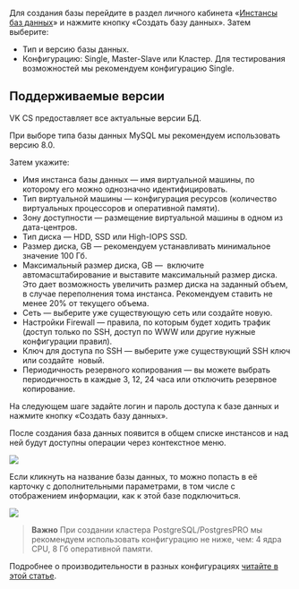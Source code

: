 Для создания базы перейдите в раздел личного кабинета «[Инстансы баз данных](https://mcs.mail.ru/app/services/databases/list/)» и нажмите кнопку «Создать базу данных». Затем выберите:

*   Тип и версию базы данных.
*   Конфигурацию: Single, Master-Slave или Кластер. Для тестирования возможностей мы рекомендуем конфигурацию Single.

## Поддерживаемые версии

VK CS предоставляет все актуальные версии БД.

При выборе типа базы данных MySQL мы рекомендуем использовать версию 8.0. 

Затем укажите:

*   Имя инстанса базы данных — имя виртуальной машины, по которому его можно однозначно идентифицировать.
*   Тип виртуальной машины — конфигурация ресурсов (количество виртуальных процессоров и оперативной памяти).
*   Зону доступности — размещение виртуальной машины в одном из дата-центров.
*   Тип диска — HDD, SSD или High-IOPS SSD.
*   Размер диска, GB — рекомендуем устанавливать минимальное значение 100 Гб.
*   Максимальный размер диска, GB —  включите автомасштабирование и выставите максимальный размер диска. Это дает возможность увеличить размер диска на заданный объем, в случае переполнения тома инстанса. Рекомендуем ставить не менее 20% от текущего объема.
*   Сеть — выберите уже существующую сеть или создайте новую.
*   Настройки Firewall — правила, по которым будет ходить трафик (доступ только по SSH, доступ по WWW или другие нужные конфигурации правил).
*   Ключ для доступа по SSH — выберите уже существующий SSH ключ или создайте  новый.
*   Периодичность резервного копирования — вы можете выбрать периодичность в каждые 3, 12, 24 часа или отключить резервное копирование.

На следующем шаге задайте логин и пароль доступа к базе данных и нажмите кнопку «Создать базу данных».

После создания база данных появится в общем списке инстансов и над ней будут доступны операции через контекстное меню.

![](./assets/1598378191420-1598378191420.png)

Если кликнуть на название базы данных, то можно попасть в её карточку с дополнительными параметрами, в том числе с отображением информации, как к этой базе подключиться.

![](./assets/1598378263506-1598378263506.png)

>**Важно**
>При создании кластера PostgreSQL/PostgresPRO мы рекомендуем использовать конфигурацию не ниже, чем: 4 ядра CPU, 8 Гб оперативной памяти.

Подробнее о производительности в разных конфигурациях [читайте в этой статье](https://mcs.mail.ru/help/ru_RU/dbaas-start/postgresql-disk-performance).